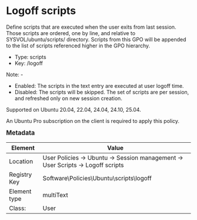 # Logoff scripts

Define scripts that are executed when the user exits from last session.
Those scripts are ordered, one by line, and relative to SYSVOL/ubuntu/scripts/ directory.
Scripts from this GPO will be appended to the list of scripts referenced higher in the GPO hierarchy.


- Type: scripts
- Key: /logoff

Note: -
 * Enabled: The scripts in the text entry are executed at user logoff time.
 * Disabled: The scripts will be skipped.
 The set of scripts are per session, and refreshed only on new session creation.


Supported on Ubuntu 20.04, 22.04, 24.04, 24.10, 25.04.

An Ubuntu Pro subscription on the client is required to apply this policy.



<span style="font-size: larger;">**Metadata**</span>

| Element      | Value            |
| ---          | ---              |
| Location     | User Policies -> Ubuntu -> Session management -> User Scripts -> Logoff scripts    |
| Registry Key | Software\Policies\Ubuntu\scripts\logoff         |
| Element type | multiText |
| Class:       | User       |
